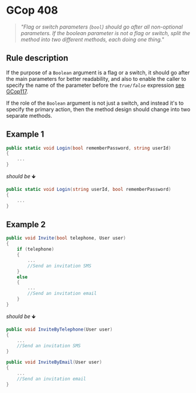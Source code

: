 ﻿# GCop 408

> *"Flag or switch parameters (`bool`) should go after all non-optional parameters. If the boolean parameter is not a flag or switch, split the method into two different methods, each doing one thing."*

## Rule description

If the purpose of a `Boolean` argument is a flag or a switch, it should go after the main parameters for better readability, and also to enable the caller to specify the name of the parameter before the *`true/false`* expression [see GCop117](GCop117.md).

If the role of the `Boolean` argument is not just a switch, and instead it's to specify the primary action, then the method design should change into two separate methods.

## Example 1

```csharp
public static void Login(bool rememberPassword, string userId)
{
    ...
}
```

*should be* 🡻

```csharp
public static void Login(string userId, bool rememberPassword)
{
    ...
}
```

## Example 2

```csharp
public void Invite(bool telephone, User user)
{
    if (telephone)
    {
        ...
        //Send an invitation SMS
    }
    else 
    {
        ...
        //Send an invitation email
    }
}
```

*should be* 🡻

```csharp
public void InviteByTelephone(User user)
{
    ... 
    //Send an invitation SMS
}

public void InviteByEmail(User user)
{
    ...
    //Send an invitation email
}
```
